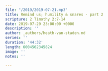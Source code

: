 ```yaml
---
file: "/2019/2019-07-21.mp3"
title: Remind us; humility & snares - part 2
scripture: 2 Timothy 2:7-14
date: 2019-07-20 23:00:00 +0000
description: ''
author: _authors/heath-van-staden.md
series: ''
duration: '44:32'
length: 6004562345824
image: ''
notes: ''

---
```


